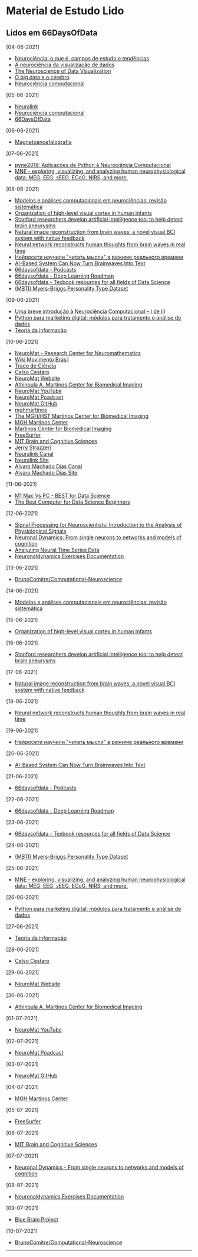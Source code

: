 # Material de Estudo Lido

## Lidos em 66DaysOfData

[04-06-2021]
- [Neurociência: o que é, campos de estudo e tendências](https://fia.com.br/blog/neurociencia/)
- [A neurociência da visualização de dados](https://medium.com/somos-tera/a-neurociencia-da-visualizacao-de-dados-dbb334c548a0)
- [The Neuroscience of Data Visualization](https://medium.com/learn-the-part/the-neuroscience-of-data-visualization-the-facts-ab3586843bc5)
- [O big data e o cérebro](https://veja.abril.com.br/blog/letra-de-medico/big-data-e-o-cerebro/)
- [Neurociência computacional](https://pt.wikipedia.org/wiki/Neuroci%C3%AAncia_computacional)

[05-06-2021]
- [Neuralink](https://neuralink.com/)
- [Neurociência computacional](https://pt.wikipedia.org/wiki/Neuroci%C3%AAncia_computacional)
- [66DaysOfData](https://github.com/66daysofdata)

[06-06-2021]
- [Magnetoencefalografia](https://pt.m.wikipedia.org/wiki/Magnetoencefalografia)

[07-06-2021]
- [pyne2018: Aplicações de Python à Neurociência Computacional](https://www.youtube.com/watch?v=aZWZkDHwn9A)
- [MNE - exploring, visualizing, and analyzing human neurophysiological data: MEG, EEG, sEEG, ECoG, NIRS, and more.](https://mne.tools/stable/index.html)

[08-06-2021]
- [Modelos e análises computacionais em neurociências: revisão sistemática](http://pepsic.bvsalud.org/scielo.php?script=sci_arttext&pid=S1808-42812010000200015)
- [Organization of high-level visual cortex in human infants](https://www.nature.com/articles/ncomms13995)
- [Stanford researchers develop artificial intelligence tool to help detect brain aneurysms](https://news.stanford.edu/2019/06/07/ai-tool-helps-radiologists-detect-brain-aneurysms/)
- [Natural image reconstruction from brain waves: a novel visual BCI system with native feedback](https://www.biorxiv.org/content/10.1101/787101v2)
- [Neural network reconstructs human thoughts from brain waves in real time
](https://techxplore.com/news/2019-10-neural-network-reconstructs-human-thoughts.html)
- [Нейросети научили "читать мысли" в режиме реального времени](https://www.youtube.com/watch?v=nf-P3b2AnZw)
- [AI-Based System Can Now Turn Brainwaves Into Text](https://analyticsindiamag.com/ai-based-system-can-now-turn-brainwaves-into-text/)
- [66daysofdata - Podcasts](https://github.com/66daysofdata/Podcasts)
- [66daysofdata - Deep Learning Roadmap](https://github.com/66daysofdata/Resources/tree/main/Deep%20Learning)
- [66daysofdata - Texbook resources for all fields of Data Science](https://github.com/66daysofdata/Resources/tree/main/Textbooks)
- [(MBTI) Myers-Briggs Personality Type Dataset](https://www.kaggle.com/datasnaek/mbti-type)

[09-06-2021]
- [Uma breve introdução à Neurociência Computacional – I de III](https://difusaoneuromat.wordpress.com/2019/06/17/uma-breve-introducao-a-neurociencia-computacional-i-de-iii/)
- [Python para marketing digital: módulos para tratamento e análise de dados](https://celsocestaro.com.br/python-para-data-science-na-pratica/python-para-marketing-digital-modulos-para-tratamento-e-analise-de-dados/)
- [Teoria da informação](https://pt.wikipedia.org/wiki/Teoria_da_informa%C3%A7%C3%A3o)

[10-06-2021]
- [NeuroMat - Research Center for Neuromathematics](https://www.facebook.com/neuromathematics/)
- [Wiki Movimento Brasil](https://www.facebook.com/wmnobrasil/)
- [Traço de Ciência](https://difusaoneuromat.wordpress.com/)
- [Celso Cestaro](https://celsocestaro.com.br/)
- [NeuroMat Website](https://neuromat.numec.prp.usp.br/)
- [Athinoula A. Martinos Center for Biomedical Imaging](https://www.martinos.org/)
- [NeuroMat YouTube](https://www.youtube.com/channel/UCVBqgpuXwc0UVAUEGh41q3Q)
- [NeuroMat Poadcast](https://podcast.numec.prp.usp.br/)
- [NeuroMat GitHub](https://github.com/neuromat/)
- [mghmartinos](https://www.instagram.com/mghmartinos/)
- [The MGH/HST Martinos Center for Biomedical Imaging](https://www.linkedin.com/company/mghmartinos/?challengeId=AQFrWqRoBPYeSAAAAXn12vxtyQhhEwZu4052BdlWMH9Zcowh6PS4zaWw94qpSypAMw0eV4EnSW81aV9Mycaf6uOvxQrTC6TOUA&submissionId=a4d9809e-b437-8716-62e1-0aeddd6a1d5a)
- [MGH Martinos Center](https://www.youtube.com/channel/UCCCZahcOPA9xrxMgMzLEyTA)
- [Martinos Center for Biomedical Imaging](https://www.facebook.com/MGHMartinos/)
- [FreeSurfer](https://www.facebook.com/FreeSurferMRI/?ref=py_c)
- [MIT Brain and Cognitive Sciences](https://www.facebook.com/MITBCS/)
- [Jerry Strazzeri](https://www.youtube.com/channel/UCxKAuN76I7bkAK0sRVOWcuQ)
- [Neuralink Canal](https://www.youtube.com/c/neuralink/videos)
- [Neuralink Site](https://neuralink.com/)
- [Alvaro Machado Dias Canal](https://www.youtube.com/channel/UC7sn1AQ4QJhFY0_yC3JNFkA/videos)
- [Alvaro Machado Dias Site](https://alvaromd.com.br/)

[11-06-2021]
- [M1 Mac Vs PC - BEST for Data Science](https://www.youtube.com/watch?v=YZkcEtWgMGw)
- [The Best Computer for Data Science Beginners](https://www.youtube.com/watch?v=QQLToUlgN7A)

[12-06-2021]
- [Signal Processing for Neuroscientists: Introduction to the Analysis of Physiological Signals](http://infinity.wecabrio.com/123708672-signal-processing-for-neuroscientists-an-introduct.pdf)
- [Neuronal Dynamics: From single neurons to networks and models of cognition](https://neuronaldynamics.epfl.ch/index.html)
- [Analyzing Neural Time Series Data](http://cognet.mit.edu/book/analyzing-neural-time-series-data)
- [Neuronaldynamics Exercises Documentation](https://neuronaldynamics-exercises.readthedocs.io/_/downloads/en/0.1.0/pdf/)

[13-06-2021]
- [BrunoComitre/Computational-Neuroscience](https://github.com/BrunoComitre/Computational-Neuroscience)

[14-06-2021]
- [Modelos e análises computacionais em neurociências: revisão sistemática](http://pepsic.bvsalud.org/scielo.php?script=sci_arttext&pid=S1808-42812010000200015)

[15-06-2021]
- [Organization of high-level visual cortex in human infants](https://www.nature.com/articles/ncomms13995)

[16-06-2021]
- [Stanford researchers develop artificial intelligence tool to help detect brain aneurysms](https://news.stanford.edu/2019/06/07/ai-tool-helps-radiologists-detect-brain-aneurysms/)

[17-06-2021]
- [Natural image reconstruction from brain waves: a novel visual BCI system with native feedback](https://www.biorxiv.org/content/10.1101/787101v2)

[18-06-2021]
- [Neural network reconstructs human thoughts from brain waves in real time](https://techxplore.com/news/2019-10-neural-network-reconstructs-human-thoughts.html)

[19-06-2021]
- [Нейросети научили "читать мысли" в режиме реального времени](https://www.youtube.com/watch?v=nf-P3b2AnZw)

[20-06-2021]
- [AI-Based System Can Now Turn Brainwaves Into Text](https://analyticsindiamag.com/ai-based-system-can-now-turn-brainwaves-into-text/)

[21-06-2021]
- [66daysofdata - Podcasts](https://github.com/66daysofdata/Podcasts)

[22-06-2021]
- [66daysofdata - Deep Learning Roadmap](https://github.com/66daysofdata/Resources/tree/main/Deep%20Learning)

[23-06-2021]
- [66daysofdata - Texbook resources for all fields of Data Science](https://github.com/66daysofdata/Resources/tree/main/Textbooks)

[24-06-2021]
- [(MBTI) Myers-Briggs Personality Type Dataset](https://www.kaggle.com/datasnaek/mbti-type)

[25-06-2021]
- [MNE - exploring, visualizing, and analyzing human neurophysiological data: MEG, EEG, sEEG, ECoG, NIRS, and more.](https://mne.tools/stable/index.html)

[26-06-2021]
- [Python para marketing digital: módulos para tratamento e análise de dados](https://celsocestaro.com.br/python-para-data-science-na-pratica/python-para-marketing-digital-modulos-para-tratamento-e-analise-de-dados/)

[27-06-2021]
- [Teoria da informação](https://pt.wikipedia.org/wiki/Teoria_da_informa%C3%A7%C3%A3o)

[28-06-2021]
- [Celso Cestaro](https://celsocestaro.com.br/)

[29-06-2021]
- [NeuroMat Website](https://neuromat.numec.prp.usp.br/)

[30-06-2021]
- [Athinoula A. Martinos Center for Biomedical Imaging](https://www.martinos.org/)

[01-07-2021]
- [NeuroMat YouTube](https://www.youtube.com/channel/UCVBqgpuXwc0UVAUEGh41q3Q)

[02-07-2021]
- [NeuroMat Poadcast](https://podcast.numec.prp.usp.br/)

[03-07-2021]
- [NeuroMat GitHub](https://github.com/neuromat/)

[04-07-2021]
- [MGH Martinos Center](https://www.youtube.com/channel/UCCCZahcOPA9xrxMgMzLEyTA)

[05-07-2021]
- [FreeSurfer](https://www.facebook.com/FreeSurferMRI/?ref=py_c)

[06-07-2021]
- [MIT Brain and Cognitive Sciences](https://www.facebook.com/MITBCS/)

[07-07-2021]
- [Neuronal Dynamics - From single neurons to networks and models of cognition](https://neuronaldynamics.epfl.ch/index.html)

[08-07-2021]
- [Neuronaldynamics Exercises Documentation](https://neuronaldynamics-exercises.readthedocs.io/_/downloads/en/0.1.0/pdf/)

[09-07-2021]
- [Blue Brain Project](https://www.epfl.ch/research/domains/bluebrain/)

[10-07-2021]
- [BrunoComitre/Computational-Neuroscience](https://github.com/BrunoComitre/Computational-Neuroscience)

***
